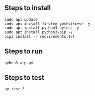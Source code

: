 ## Steps to install

```
sudo apt update
sudo apt install firefox-geckodriver -y
sudo apt install python3-pytest -y
sudo apt install python3-pip -y
pip3 install -r requirements.txt
```

## Steps to run

```
pyhon3 app.py
```

## Steps to test

```
py.test-3
```